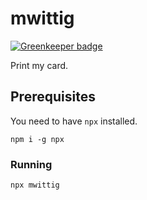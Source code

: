# mwittig

[![Greenkeeper badge](https://badges.greenkeeper.io/mwittig/mwittig.svg)](https://greenkeeper.io/)

Print my card.

## Prerequisites

You need to have `npx` installed.

``` 
npm i -g npx
```

### Running

```
npx mwittig
```